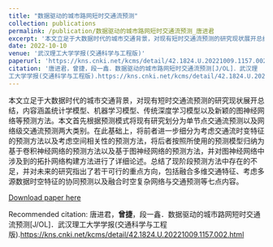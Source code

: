 ```yaml
---
title: "数据驱动的城市路网短时交通流预测"
collection: publications
permalink: /publication/数据驱动的城市路网短时交通流预测_唐进君
excerpt: '本文立足于大数据时代的城市交通背景，对现有短时交通流预测的研究现状展开总结，内容涵盖统计学模型、机器学习模型、传统深度学习模型以及新颖的图神经网络等预测方法。本文首先根据预测模式将现有研究划分为单节点交通流预测以及网络级交通流预测两大类别。在此基础上，将前者进一步细分为考虑交通流时变特征的预测方法以及考虑空间相关性的预测方法，将后者按照所使用的预测模型归纳为基于卷积神经网络的预测方法以及基于图神经网络的预测方法，并对图神经网络中涉及到的拓扑网络构建方法进行了详细论述。总结了现阶段预测方法中存在的不足，并对未来的研究指出了若干可行的重点方向，包括融合多维交通特征、考虑多源数据时空特征的协同预测以及融合时空复杂网络与交通预测等七点内容。'
date: 2022-10-10
venue: '武汉理工大学学报(交通科学与工程版)'
paperurl: 'https://kns.cnki.net/kcms/detail/42.1824.U.20221009.1157.002.html'
citation: '唐进君，曾捷，段一鑫．数据驱动的城市路网短时交通流预测[J/OL]．武汉理
工大学学报(交通科学与工程版).https://kns.cnki.net/kcms/detail/42.1824.U.20221009.1157.002.html'
---
```


本文立足于大数据时代的城市交通背景，对现有短时交通流预测的研究现状展开总结，内容涵盖统计学模型、机器学习模型、传统深度学习模型以及新颖的图神经网络等预测方法。本文首先根据预测模式将现有研究划分为单节点交通流预测以及网络级交通流预测两大类别。在此基础上，将前者进一步细分为考虑交通流时变特征的预测方法以及考虑空间相关性的预测方法，将后者按照所使用的预测模型归纳为基于卷积神经网络的预测方法以及基于图神经网络的预测方法，并对图神经网络中涉及到的拓扑网络构建方法进行了详细论述。总结了现阶段预测方法中存在的不足，并对未来的研究指出了若干可行的重点方向，包括融合多维交通特征、考虑多源数据时空特征的协同预测以及融合时空复杂网络与交通预测等七点内容。

[Download paper here](http://SunderlandAJ-1130.github.io/files/数据驱动的城市路网短时交通流预测_唐进君.pdf)

Recommended citation: 唐进君，**曾捷**，段一鑫．数据驱动的城市路网短时交通流预测[J/OL]．武汉理工大学学报(交通科学与工程版).https://kns.cnki.net/kcms/detail/42.1824.U.20221009.1157.002.html
